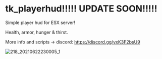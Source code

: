 # tk_playerhud!!!!! UPDATE SOON!!!!!

Simple player hud for ESX server!

Health, armor, hunger & thirst.

More info and scripts -> discord: https://discord.gg/vxK3F2bsU9

![218_20210622230005_1](https://user-images.githubusercontent.com/82338713/123080746-8971aa80-d41d-11eb-9900-a4e862220dac.png)
